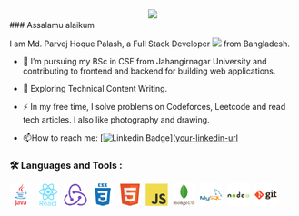 <!--
**Parvej-Hoque-Palash/Parvej-Hoque-Palash** is a ✨ _special_ ✨ repository because its `README.md` (this file) appears on your GitHub profile.

Here are some ideas to get you started:

- 🔭 I’m currently working on ...
- 🌱 I’m currently learning ...
- 👯 I’m looking to collaborate on ...
- 🤔 I’m looking for help with ...
- 💬 Ask me about ...
- 📫 How to reach me: ...
- 😄 Pronouns: ...
- ⚡ Fun fact: ...
-->
<div id="header" align="center">
  <img src="https://media.giphy.com/media/M9gbBd9nbDrOTu1Mqx/giphy.gif" width="100"/>
</div>
### Assalamu alaikum

I am Md. Parvej Hoque Palash, a Full Stack Developer <img src="https://media.giphy.com/media/WUlplcMpOCEmTGBtBW/giphy.gif" width="30"> from Bangladesh. 
- :telescope: I’m pursuing my BSc in CSE from Jahangirnagar University and contributing to frontend and backend for building web applications.

- :seedling: Exploring Technical Content Writing.

- :zap: In my free time, I solve problems on Codeforces, Leetcode and read tech articles. I also like photography and drawing.

- :mailbox:How to reach me: [![Linkedin Badge](https://img.shields.io/badge/-kakbar-blue?style=flat&logo=Linkedin&logoColor=white)]([your-linkedin-url](https://www.linkedin.com/in/parvej-hoque-palash/)

### :hammer_and_wrench: Languages and Tools :

<div>
  <img src="https://github.com/devicons/devicon/blob/master/icons/java/java-original-wordmark.svg" title="Java" alt="Java" width="40" height="40"/>&nbsp;
  <img src="https://github.com/devicons/devicon/blob/master/icons/react/react-original-wordmark.svg" title="React" alt="React" width="40" height="40"/>&nbsp;
  <img src="https://github.com/devicons/devicon/blob/master/icons/redux/redux-original.svg" title="Redux" alt="Redux " width="40" height="40"/>&nbsp;
  <img src="https://github.com/devicons/devicon/blob/master/icons/css3/css3-plain-wordmark.svg"  title="CSS3" alt="CSS" width="40" height="40"/>&nbsp;
  <img src="https://github.com/devicons/devicon/blob/master/icons/html5/html5-original.svg" title="HTML5" alt="HTML" width="40" height="40"/>&nbsp;
  <img src="https://github.com/devicons/devicon/blob/master/icons/javascript/javascript-original.svg" title="JavaScript" alt="JavaScript" width="40" height="40"/>&nbsp;
  <img src="https://github.com/devicons/devicon/blob/master/icons/mongodb/mongodb-original-wordmark.svg" title="MongoDB"  alt="MongoDB" width="40" height="40"/>&nbsp;
  <img src="https://github.com/devicons/devicon/blob/master/icons/mysql/mysql-original-wordmark.svg" title="MySQL"  alt="MySQL" width="40" height="40"/>&nbsp;
  <img src="https://github.com/devicons/devicon/blob/master/icons/nodejs/nodejs-original-wordmark.svg" title="NodeJS" alt="NodeJS" width="40" height="40"/>&nbsp;
  <img src="https://github.com/devicons/devicon/blob/master/icons/git/git-original-wordmark.svg" title="Git" **alt="Git" width="40" height="40"/>
</div>
<!--
## 📝 Top Blog Posts

-   [Frontend Testing Techniques](https://medium.com/faun/frontend-testing-techniques-71f1cfebe917)
-   [8 React Open-Source projects to learn and become a React.js Developer](https://medium.com/datadriveninvestor/8-react-open-source-projects-to-learn-and-become-a-react-js-developer-8376107730c4)
-   [Understand NFT in Simple Words](https://medium.com/coinmonks/understand-nft-in-simple-words-2df9ce3fa4fb)
-   [Journey to Become a Blockchain Developer](https://medium.com/coinmonks/journey-to-become-a-blockchain-developer-ae31d062eb3a)
-   [Are we in NFT Bubble?](https://medium.com/coinmonks/are-we-in-nft-bubble-8a763f25b760)
-->
## Stats

![Github Stats](https://github-readme-stats.vercel.app/api?username=Adeel91&count_private=true&show_icons=true&include_all_commits=true&theme=prussian&layout=compact)
![Top Langs](https://github-readme-stats.vercel.app/api/top-langs/?username=Adeel91&hide=TeX&layout=compact&theme=prussian)

![Visitor Badge](https://visitor-badge.laobi.icu/badge?page_id=Adeel91.Adeel91)

